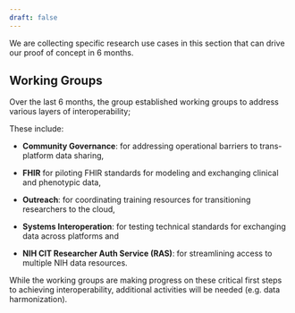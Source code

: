 ```yaml
---
draft: false
---
```


<hero>We are collecting specific research use cases in this section that can drive our proof of concept in 6 months.</hero>

## Working Groups
Over the last 6 months, the group established working groups to address various layers of interoperability;

These include:

* **Community Governance**:  for addressing operational barriers to trans-platform data sharing,

* **FHIR** for piloting FHIR standards for modeling and exchanging clinical and phenotypic data,

* **Outreach**: for coordinating training resources for transitioning researchers to the cloud,

* **Systems Interoperation**: for testing technical standards for exchanging data across platforms and

* **NIH CIT Researcher Auth Service (RAS)**:  for streamlining access to multiple NIH data resources.





While the working groups are making  progress on these critical first steps to achieving interoperability, additional activities will be needed (e.g. data harmonization).  